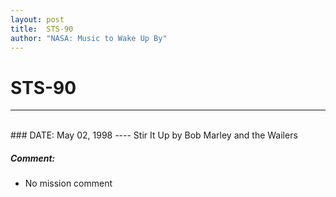 ```yaml
---
layout: post
title:  STS-90
author: "NASA: Music to Wake Up By"
---
```


# STS-90
----
<br/>
### DATE: May 02, 1998
----
Stir It Up by Bob Marley and the Wailers

##### Comment:
* No mission comment
